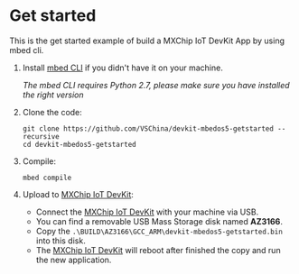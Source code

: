# Get started
This is the get started example of build a MXChip IoT DevKit App by using mbed cli.

1. Install [mbed CLI](https://os.mbed.com/docs/v5.10/tutorials/quick-start-offline.html) if you didn't have it on your machine.

   *The mbed CLI requires Python 2.7, please make sure you have installed the right version*

2. Clone the code:

   ```
   git clone https://github.com/VSChina/devkit-mbedos5-getstarted --recursive
   cd devkit-mbedos5-getstarted
   ```

3. Compile:

   ```mbed compile```

4. Upload to [MXChip IoT DevKit](aka.ms/iot-devkit):

   - Connect the [MXChip IoT DevKit](aka.ms/iot-devkit) with your machine via USB.
   - You can find a removable USB Mass Storage disk named **AZ3166**.
   - Copy the ```.\BUILD\AZ3166\GCC_ARM\devkit-mbedos5-getstarted.bin``` into this disk.
   - The [MXChip IoT DevKit](aka.ms/iot-devkit) will reboot after finished the copy and run the new application.

